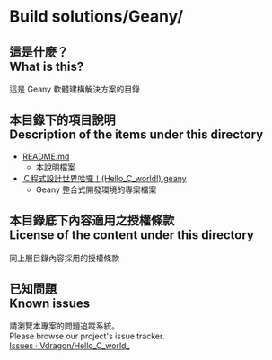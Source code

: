 # Build solutions/Geany/
## 這是什麼？<br />What is this?
這是 Geany 軟體建構解決方案的目錄

## 本目錄下的項目說明<br />Description of the items under this directory
* [README.md](README.md)
	* 本說明檔案
* [Ｃ程式設計世界哈囉！(Hello_C_world!).geany](Ｃ程式設計世界哈囉！(Hello_C_world!).geany)
	* Geany 整合式開發環境的專案檔案

## 本目錄底下內容適用之授權條款<br />License of the content under this directory
同上層目錄內容採用的授權條款

## 已知問題<br />Known issues
請瀏覽本專案的問題追蹤系統。  
Please browse our project's issue tracker.  
[Issues · Vdragon/Hello_C_world_](https://github.com/Vdragon/Hello_C_world_/issues)
